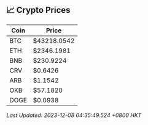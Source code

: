 ## 📈 Crypto Prices

| Coin | Price |
| ---- | ----- |
| BTC | $43218.0542 |
| ETH | $2346.1981 |
| BNB | $230.9224 |
| CRV | $0.6426 |
| ARB | $1.1542 |
| OKB | $57.1820 |
| DOGE | $0.0938 |

_Last Updated: 2023-12-08 04:35:49.524 +0800 HKT_
